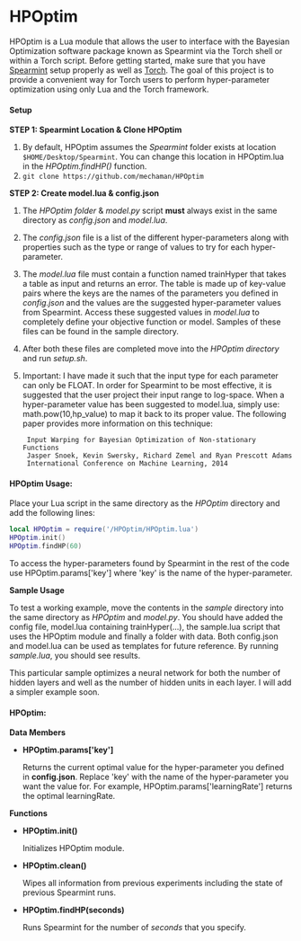 HPOptim
=========================================
HPOptim is a Lua module that allows the user to interface with the Bayesian Optimization software package known as Spearmint via the Torch shell or within a Torch script. Before getting started, make sure that you have [Spearmint](https://github.com/HIPS/Spearmint) setup properly as well as [Torch](https://github.com/torch). The goal of this project is to provide a convenient way for Torch users to perform hyper-parameter optimization using only Lua and the Torch framework.

#### Setup
**STEP 1: Spearmint Location & Clone HPOptim**

1. By default, HPOptim assumes the *Spearmint* folder exists at location `$HOME/Desktop/Spearmint`. You can change this location in HPOptim.lua in the *HPOptim.findHP()* function.
2. `git clone https://github.com/mechaman/HPOptim`

**STEP 2: Create model.lua & config.json** 

1. The *HPOptim folder* & *model.py* script **must** always exist in the same directory as
*config.json* and *model.lua*.

2. The *config.json* file is a list of the different hyper-parameters along with properties such as the type or range of values to try for each hyper-parameter.

3. The *model.lua* file must contain a function named trainHyper that takes a table as input and returns an error. The table is made up of key-value pairs where the keys are the names of the parameters you defined in *config.json* and the values are the suggested hyper-parameter values from Spearmint. Access these suggested values in *model.lua* to completely define your objective function or model. Samples of these files can be found in the sample directory.

4. After both these files are completed move into the *HPOptim directory* and run *setup.sh*.
5. Important: I have made it such that the input type for each parameter can only be FLOAT. In order for Spearmint to be most effective, it is suggested that the user project their input range to log-space. When a hyper-parameter value has been suggested to model.lua, simply use: math.pow(10,hp_value) to map it back to its proper value. The following paper provides more information on this technique: 

		Input Warping for Bayesian Optimization of Non-stationary Functions  
		Jasper Snoek, Kevin Swersky, Richard Zemel and Ryan Prescott Adams  
		International Conference on Machine Learning, 2014 
		
#### HPOptim Usage:

Place your Lua script in the same directory as the *HPOptim* directory and add the following lines:

  ```lua
  local HPOptim = require('/HPOptim/HPOptim.lua')
  HPOptim.init()
  HPOptim.findHP(60)
  ```
To access the hyper-parameters found by Spearmint in the rest of the code use HPOptim.params['key'] where 'key' is the name of the hyper-parameter.

**Sample Usage**

To test a working example, move the contents in the *sample* directory into the same directory as *HPOptim* and *model.py*.
You should have added the config file, model.lua containing trainHyper(...), the sample.lua script that uses the HPOptim module and finally a folder with data. Both config.json and model.lua can be used as templates for future reference. By running *sample.lua*, you should see results.

This particular sample optimizes a neural network for both the number of hidden layers and well as the number of hidden units in each layer.
I will add a simpler example soon.

#### HPOptim:

**Data Members**
* **HPOptim.params['key']**

  Returns the current optimal value for the hyper-parameter you defined in **config.json**. Replace 'key' with the name of the
  hyper-parameter you want the value for. For example, HPOptim.params['learningRate'] returns the optimal learningRate.

**Functions**
* **HPOptim.init()**

  Initializes HPOptim module.
* **HPOptim.clean()**

  Wipes all information from previous experiments including the state of previous Spearmint runs.
* **HPOptim.findHP(seconds)**

  Runs Spearmint for the number of *seconds* that you specify.
